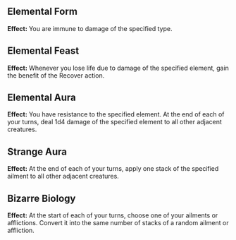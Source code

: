 ## Elemental Form
**Effect:** You are immune to damage of the specified type.

## Elemental Feast
**Effect:** Whenever you lose life due to damage of the specified element, gain the benefit of the Recover action.

## Elemental Aura
**Effect:** You have resistance to the specified element. At the end of each of your turns, deal 1d4 damage of the specified element to all other adjacent creatures.

## Strange Aura
**Effect:** At the end of each of your turns, apply one stack of the specified ailment to all other adjacent creatures.

## Bizarre Biology
**Effect:** At the start of each of your turns, choose one of your ailments or afflictions. Convert it into the same number of stacks of a random ailment or affliction.

